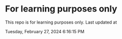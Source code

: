 # For learning purposes only
This repo is for learning purposes only.
Last updated at

Tuesday, February 27, 2024 6:16:15 PM

